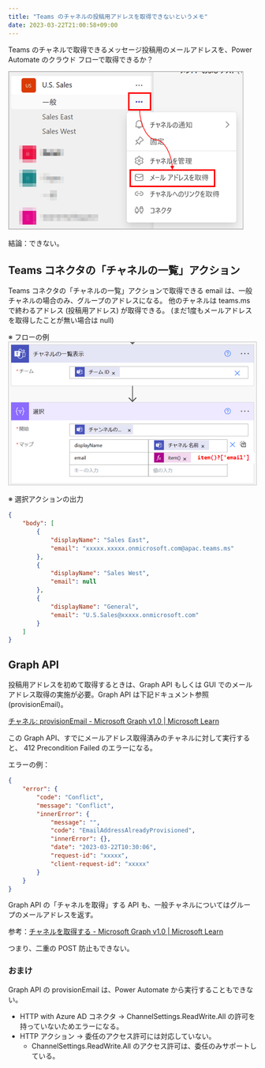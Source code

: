```yaml
---
title: "Teams のチャネルの投稿用アドレスを取得できないというメモ"
date: 2023-03-22T21:00:58+09:00
---
```


Teams のチャネルで取得できるメッセージ投稿用のメールアドレスを、Power Automate のクラウド フローで取得できるか？

![](2023-03-22-19-41-26.png)

結論：できない。

## Teams コネクタの「チャネルの一覧」アクション
Teams コネクタの「チャネルの一覧」アクションで取得できる email は、一般チャネルの場合のみ、グループのアドレスになる。
他のチャネルは teams.ms で終わるアドレス (投稿用アドレス) が取得できる。
(まだ1度もメールアドレスを取得したことが無い場合は null)

※ フローの例
![](2023-03-22-20-46-54.png)

※ 選択アクションの出力
```json
{
    "body": [
        {
            "displayName": "Sales East",
            "email": "xxxxx.xxxxx.onmicrosoft.com@apac.teams.ms"
        },
        {
            "displayName": "Sales West",
            "email": null
        },
        {
            "displayName": "General",
            "email": "U.S.Sales@xxxxx.onmicrosoft.com"
        }
    ]
}
```
 
## Graph API 
投稿用アドレスを初めて取得するときは、Graph API もしくは GUI でのメールアドレス取得の実施が必要。Graph API は下記ドキュメント参照 (provisionEmail)。

[チャネル: provisionEmail - Microsoft Graph v1.0 | Microsoft Learn](https://learn.microsoft.com/ja-jp/graph/api/channel-provisionemail?view=graph-rest-1.0&tabs=http)

この Graph API、すでにメールアドレス取得済みのチャネルに対して実行すると、 412 Precondition Failed のエラーになる。

エラーの例：
```json
{
    "error": {
        "code": "Conflict",
        "message": "Conflict",
        "innerError": {
            "message": "",
            "code": "EmailAddressAlreadyProvisioned",
            "innerError": {},
            "date": "2023-03-22T10:30:06",
            "request-id": "xxxxx",
            "client-request-id": "xxxxx"
        }
    }
}
```

Graph API の「チャネルを取得」する API も、一般チャネルについてはグループのメールアドレスを返す。

参考：[チャネルを取得する - Microsoft Graph v1.0 | Microsoft Learn](https://learn.microsoft.com/ja-jp/graph/api/channel-get?view=graph-rest-1.0&tabs=http)

つまり、二重の POST 防止もできない。

### おまけ
Graph API の provisionEmail は、Power Automate から実行することもできない。

* HTTP with Azure AD コネクタ → ChannelSettings.ReadWrite.All の許可を持っていないためエラーになる。
* HTTP アクション → 委任のアクセス許可には対応していない。
  * ChannelSettings.ReadWrite.All のアクセス許可は、委任のみサポートしている。

